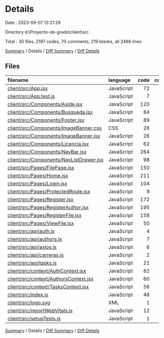 # Details

Date : 2023-09-07 12:21:29

Directory d:\\Proyecto-de-grado\\client\\src

Total : 30 files,  2197 codes, 70 comments, 219 blanks, all 2486 lines

[Summary](results.md) / Details / [Diff Summary](diff.md) / [Diff Details](diff-details.md)

## Files
| filename | language | code | comment | blank | total |
| :--- | :--- | ---: | ---: | ---: | ---: |
| [client/src/App.jsx](/client/src/App.jsx) | JavaScript | 72 | 1 | 11 | 84 |
| [client/src/App.test.js](/client/src/App.test.js) | JavaScript | 7 | 0 | 2 | 9 |
| [client/src/Components/Aside.jsx](/client/src/Components/Aside.jsx) | JavaScript | 120 | 5 | 11 | 136 |
| [client/src/Components/Busqueda.jsx](/client/src/Components/Busqueda.jsx) | JavaScript | 84 | 1 | 5 | 90 |
| [client/src/Components/Footer.jsx](/client/src/Components/Footer.jsx) | JavaScript | 89 | 1 | 8 | 98 |
| [client/src/Components/ImageBanner.css](/client/src/Components/ImageBanner.css) | CSS | 26 | 0 | 4 | 30 |
| [client/src/Components/ImageBanner.jsx](/client/src/Components/ImageBanner.jsx) | JavaScript | 26 | 1 | 5 | 32 |
| [client/src/Components/Licencia.jsx](/client/src/Components/Licencia.jsx) | JavaScript | 62 | 0 | 3 | 65 |
| [client/src/Components/NavBar.jsx](/client/src/Components/NavBar.jsx) | JavaScript | 264 | 4 | 12 | 280 |
| [client/src/Components/NavListDrawer.jsx](/client/src/Components/NavListDrawer.jsx) | JavaScript | 98 | 0 | 20 | 118 |
| [client/src/Pages/FilePage.jsx](/client/src/Pages/FilePage.jsx) | JavaScript | 150 | 2 | 9 | 161 |
| [client/src/Pages/Home.jsx](/client/src/Pages/Home.jsx) | JavaScript | 211 | 6 | 11 | 228 |
| [client/src/Pages/Login.jsx](/client/src/Pages/Login.jsx) | JavaScript | 104 | 3 | 3 | 110 |
| [client/src/Pages/ProtectedRoute.jsx](/client/src/Pages/ProtectedRoute.jsx) | JavaScript | 9 | 0 | 3 | 12 |
| [client/src/Pages/Register.jsx](/client/src/Pages/Register.jsx) | JavaScript | 172 | 26 | 10 | 208 |
| [client/src/Pages/RegisterAuthor.jsx](/client/src/Pages/RegisterAuthor.jsx) | JavaScript | 195 | 9 | 26 | 230 |
| [client/src/Pages/RegisterFile.jsx](/client/src/Pages/RegisterFile.jsx) | JavaScript | 158 | 5 | 19 | 182 |
| [client/src/Pages/ViewFile.jsx](/client/src/Pages/ViewFile.jsx) | JavaScript | 50 | 0 | 6 | 56 |
| [client/src/api/auth.js](/client/src/api/auth.js) | JavaScript | 4 | 0 | 3 | 7 |
| [client/src/api/authors.js](/client/src/api/authors.js) | JavaScript | 7 | 0 | 3 | 10 |
| [client/src/api/axios.js](/client/src/api/axios.js) | JavaScript | 6 | 0 | 3 | 9 |
| [client/src/api/carreras.js](/client/src/api/carreras.js) | JavaScript | 2 | 0 | 2 | 4 |
| [client/src/api/tasks.js](/client/src/api/tasks.js) | JavaScript | 21 | 1 | 8 | 30 |
| [client/src/context/AuthContext.jsx](/client/src/context/AuthContext.jsx) | JavaScript | 82 | 0 | 8 | 90 |
| [client/src/context/AuthorsContext.jsx](/client/src/context/AuthorsContext.jsx) | JavaScript | 60 | 1 | 8 | 69 |
| [client/src/context/TasksContext.jsx](/client/src/context/TasksContext.jsx) | JavaScript | 56 | 0 | 9 | 65 |
| [client/src/index.js](/client/src/index.js) | JavaScript | 48 | 0 | 4 | 52 |
| [client/src/logo.svg](/client/src/logo.svg) | XML | 1 | 0 | 0 | 1 |
| [client/src/reportWebVitals.js](/client/src/reportWebVitals.js) | JavaScript | 12 | 0 | 2 | 14 |
| [client/src/setupTests.js](/client/src/setupTests.js) | JavaScript | 1 | 4 | 1 | 6 |

[Summary](results.md) / Details / [Diff Summary](diff.md) / [Diff Details](diff-details.md)